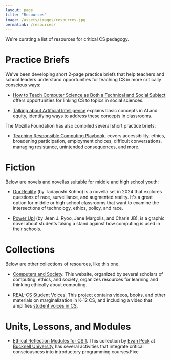 ```yaml
---
layout: page
title: "Resources"
image: /assets/images/resources.jpg
permalink: /resources/
---
```


We're curating a list of resources for critical CS pedagogy.

# Practice Briefs

We've been developing short 2-page practice briefs that help teachers and school leaders understand opportunities for teaching CS in more critically conscious ways:

* [How to Teach Computer Science as Both a Technical and Social Subject](/assets/documents/TeachingCSTechnicallyAndSocially.pdf) offers opportunities for linking CS to topics in social sciences.

* [Talking about Artificial Intelligence](assets/documents/TalkingAboutArtificialIntelligence.pdf) explains basic concepts in AI and equity, identifying ways to address these concepts in classrooms.

The Mozilla Foundation has also compiled several short practice briefs:

* [Teaching Responsible Computing Playbook](https://foundation.mozilla.org/en/what-we-fund/awards/teaching-responsible-computing-playbook/), covers accessibility, ethics, broadening participation, employment choices, difficult conversations, managing resistance, unintended consequences, and more.

# Fiction

Below are novels and novellas suitable for middle and high school youth:

* [Our Reality](https://homes.cs.washington.edu/~yoshi/OurReality.html) (by Tadayoshi Kohno) is a novella set in 2024 that explores questions of race, surveillance, and augmented reality. It's a great option for middle or high school classrooms that want to examine the intersections of technology, ethics, policy, and race.

* [Power Up!](https://centerx.gseis.ucla.edu/computer-science-equity-project/student-voice/power-up-graphic-novel/) (by Jean J. Ryoo, Jane Margolis, and Charis JB), is a graphic novel about students taking a stand against how computing is used in their schools.

# Collections

Below are other collections of resources, like this one.

* [Computers and Society](https://computers-society.org). This website, organized by several scholars of computing, ethics, and society, organizes resources for learning and thinking ethically about computing.

* [REAL-CS Student Voices](https://centerx.gseis.ucla.edu/computer-science-equity-project/student-voice/). This project contains videos, books, and other materials on marginalization in K-12 CS, and including a video that amplifies [student voices in CS](https://www.youtube.com/watch?v=TcjGHS7SdT4).

# Units, Lessons, and Modules

* [Ethical Reflection Modules for CS 1](https://ethicalcs.github.io). This collection by [Evan Peck](http://www.eg.bucknell.edu/~emp017/) at [Bucknell University](https://www.bucknell.edu) has several activities that integrate critical consciousness into introductory programming courses.Fixe